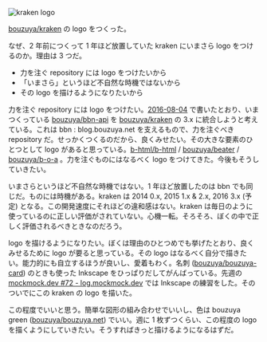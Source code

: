 ![kraken logo](https://cloud.githubusercontent.com/assets/1221346/17460910/189fabd0-5cb4-11e6-83b6-bc8122c7557a.png)

[bouzuya/kraken][] の logo をつくった。

なぜ、2 年前につくって 1 年ほど放置していた kraken にいまさら logo をつけるのか。理由は 3 つだ。

- 力を注ぐ repository には logo をつけたいから
- 「いまさら」というほど不自然な時機ではないから
- その logo を描けるようになりたいから

力を注ぐ repository には logo をつけたい。[2016-08-04][] で書いたとおり、いまつくっている [bouzuya/bbn-api][] を [bouzuya/kraken][] の 3.x に統合しようと考えている。これは bbn : blog.bouzuya.net を支えるもので、力を注ぐべき repository だ。せっかくつくるのだから、良くみせたい。その大きな要素のひとつとして logo があると思っている。[b-html/b-html][] / [bouzuya/beater][] / [bouzuya/b-o-a][] 。力を注ぐものにはなるべく logo をつけてきた。今後もそうしていきたい。

いまさらというほど不自然な時機ではない。1 年ほど放置したのは bbn でも同じだ。ものには時機がある。kraken は 2014 0.x, 2015 1.x & 2.x, 2016 3.x (予定) となる。この開発速度にそれほどの違和感はない。kraken は毎日のように使っているのに正しい評価がされていない。心機一転。そろそろ、ぼくの中で正しく評価されるべきときなのだろう。

logo を描けるようになりたい。ぼくは理由のひとつめでも挙げたとおり、良くみせるために logo が要ると思っている。その logo はなるべく自分で描きたい。能力的にも自立するほうが良いし、愛着もわく。名刺 ([bouzuya/bouzuya-card][]) のときも使った Inkscape をひっぱりだしてがんばっている。先週の [mockmock.dev #72 - log.mockmock.dev](http://mockmock.github.io/post/no72/) では Inkscape の練習をした。そのついでにこの kraken の logo を描いた。

この程度でいいと思う。簡単な図形の組み合わせでいいし、色は bouzuya green ([bouzuya/bouzuya.net][]) でいい。週に 1 枚ずつくらい、この程度の logo を描くようにしていきたい。そうすればきっと描けるようになるはずだ。

[2016-08-04]: https://blog.bouzuya.net/2016/08/04/
[b-html/b-html]: https://github.com/b-html/b-html
[bouzuya/b-o-a]: https://github.com/bouzuya/b-o-a
[bouzuya/bbn-api]: https://github.com/bouzuya/bbn-api
[bouzuya/beater]: https://github.com/bouzuya/beater
[bouzuya/bouzuya-card]: https://github.com/bouzuya/bouzuya-card
[bouzuya/bouzuya.net]: https://github.com/bouzuya/bouzuya.net
[bouzuya/kraken]: https://github.com/bouzuya/kraken

